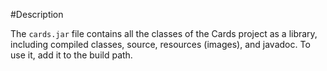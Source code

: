 #Description

The `cards.jar` file contains all the classes of the Cards project as a library, including compiled classes, source, resources (images), and javadoc.  To use it, add it to the build path.
